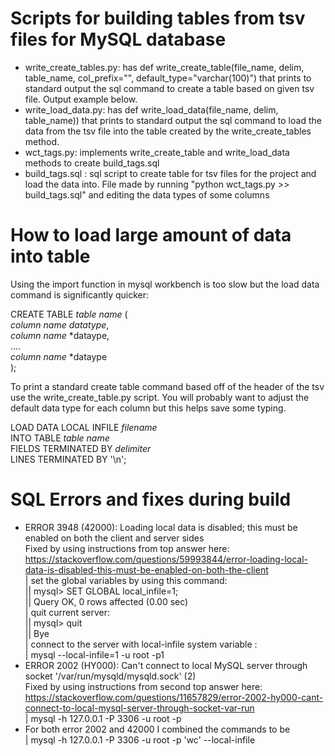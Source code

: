 # Scripts for building tables from tsv files for MySQL database

- write_create_tables.py: has def write_create_table(file_name, delim, table_name, col_prefix="", default_type="varchar(100)") that prints to standard output the sql command to create a table based on given tsv file. Output example below.
- write_load_data.py: has def write_load_data(file_name, delim, table_name)) that prints to standard output the sql command to load the data from the tsv file into the table created by the write_create_tables method.
- wct_tags.py: implements write_create_table and write_load_data methods to create build_tags.sql
- build_tags.sql : sql script to create table for tsv files for the project and load the data into. File made by running "python wct_tags.py >> build_tags.sql" and editing the data types of some columns 

# How to load large amount of data into table

Using the import function in mysql workbench is too slow but the 
load data command is significantly quicker:             

CREATE TABLE *table name* (          
    *column name* *datatype*,    
    *column name* *dataype,        
    ....                    
    *column name* *dataype                    
);               
                
To print a standard create table command based off of the header of the
tsv use the write_create_table.py script. You will probably want to adjust
the default data type for each column  but this helps save some typing.

LOAD DATA LOCAL INFILE *filename*                   
INTO TABLE *table name*                     
FIELDS TERMINATED BY *delimiter*                       
LINES TERMINATED BY '\n';    

# SQL Errors and fixes during build
- ERROR 3948 (42000): Loading local data is disabled; this must be enabled on both the client and server sides                     
Fixed by using instructions from top answer here: https://stackoverflow.com/questions/59993844/error-loading-local-data-is-disabled-this-must-be-enabled-on-both-the-client                      
| set the global variables by using this command:                 
|| mysql> SET GLOBAL local_infile=1;              
||     Query OK, 0 rows affected (0.00 sec)            
| quit current server:           
|| mysql> quit              
|| Bye                            
| connect to the server with local-infile system variable :            
| mysql --local-infile=1 -u root -p1                
- ERROR 2002 (HY000): Can't connect to local MySQL server through socket '/var/run/mysqld/mysqld.sock' (2)              
Fixed by using instructions from second top answer here: https://stackoverflow.com/questions/11657829/error-2002-hy000-cant-connect-to-local-mysql-server-through-socket-var-run              
| mysql -h 127.0.0.1 -P 3306 -u root -p <database>
- For both error 2002 and 42000 I combined the commands to be            
| mysql -h 127.0.0.1 -P 3306 -u root -p 'wc' --local-infile
